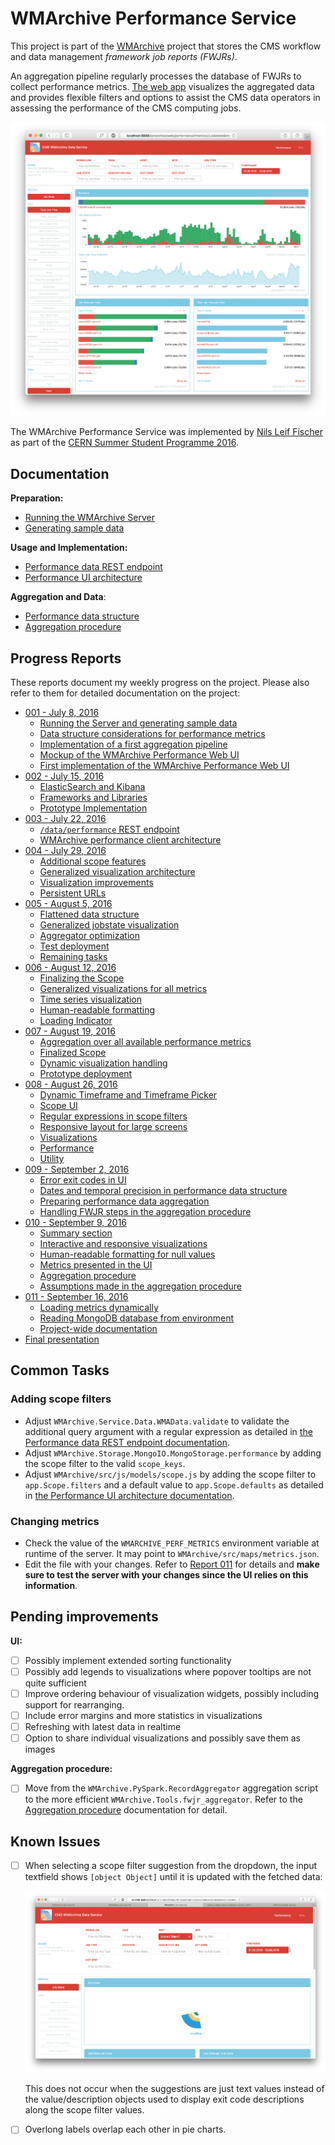 # WMArchive Performance Service

This project is part of the [WMArchive](https://github.com/dmwm/WMArchive) project that stores the CMS workflow and data management _framework job reports (FWJRs)_.

An aggregation pipeline regularly processes the database of FWJRs to collect performance metrics. [The web app](https://cmsweb.cern.ch/wmarchive/web/performance) visualizes the aggregated data and provides flexible filters and options to assist the CMS data operators in assessing the performance of the CMS computing jobs.

![Overview](images/010/overview.png)

The WMArchive Performance Service was implemented by [Nils Leif Fischer](https://github.com/knly/) as part of the [CERN Summer Student Programme 2016](http://hr-dep.web.cern.ch/content/summer-students).

## Documentation

**Preparation:**
- [Running the WMArchive Server](docs/running-wmarchive-server.md)
- [Generating sample data](docs/generating-sample-data.md)

**Usage and Implementation:**
- [Performance data REST endpoint](docs/performance-data-rest-endpoint.md)
- [Performance UI architecture](docs/performance-ui-architecture.md)

**Aggregation and Data**:
- [Performance data structure](docs/performance-data-structure.md)
- [Aggregation procedure](docs/aggregation-procedure.md)

## Progress Reports

These reports document my weekly progress on the project. Please also refer to them for detailed documentation on the project:

- [001 - July 8, 2016](001_2016-07-08.md)
  - [Running the Server and generating sample data](001_2016-07-08.md#running-the-server-and-generating-sample-data)
  - [Data structure considerations for performance metrics](001_2016-07-08.md#data-structure-considerations-for-performance-metrics)
  - [Implementation of a first aggregation pipeline](001_2016-07-08.md#implementation-of-a-first-aggregation-pipeline)
  - [Mockup of the WMArchive Performance Web UI](001_2016-07-08.md#mockup-of-the-wmarchive-performance-web-ui)
  - [First implementation of the WMArchive Performance Web UI](001_2016-07-08.md#first-implementation-of-the-wmarchive-performance-web-ui)
- [002 - July 15, 2016](002_2016-07-15.md)
  - [ElasticSearch and Kibana](002_2016-07-15.md#elasticsearch-and-kibana)
  - [Frameworks and Libraries](002_2016-07-15.md#frameworks-and-libraries)
  - [Prototype Implementation](002_2016-07-15.md#prototype-implementation)
- [003 - July 22, 2016](003_2016-07-22.md)
  - [`/data/performance` REST endpoint](003_2016-07-22.md#dataperformance-rest-endpoint)
  - [WMArchive performance client architecture](003_2016-07-22.md#wmarchive-performance-client-architecture)
- [004 - July 29, 2016](004_2016-07-29.md)
  - [Additional scope features](004_2016-07-29.md#additional-scope-features)
  - [Generalized visualization architecture](004_2016-07-29.md#generalized-visualization-architecture)
  - [Visualization improvements](004_2016-07-29.md#visualization-improvements)
  - [Persistent URLs](004_2016-07-29.md#persistent-urls)
- [005 - August 5, 2016](005_2016-08-05.md)
  - [Flattened data structure](005_2016-08-05.md#flattened-data-structure)
  - [Generalized jobstate visualization](005_2016-08-05.md#generalized-jobstate-visualization)
  - [Aggregator optimization](005_2016-08-05.md#aggregator-optimization)
  - [Test deployment](005_2016-08-05.md#test-deployment)
  - [Remaining tasks](005_2016-08-05.md#remaining-tasks)
- [006 - August 12, 2016](006_2016-08-12.md)
  - [Finalizing the Scope](006_2016-08-12.md#finalizing-the-scope)
  - [Generalized visualizations for all metrics](006_2016-08-12.md#generalized-visualizations-for-all-metrics)
  - [Time series visualization](006_2016-08-12.md#time-series-visualization)
  - [Human-readable formatting](006_2016-08-12.md#human-readable-formatting)
  - [Loading Indicator](006_2016-08-12.md#loading-indicator)
- [007 - August 19, 2016](007_2016-08-19.md)
  - [Aggregation over all available performance metrics](007_2016-08-19.md#aggregation-over-all-available-performance-metrics)
  - [Finalized Scope](007_2016-08-19.md#finalized-scope)
  - [Dynamic visualization handling](007_2016-08-19.md#dynamic-visualization-handling)
  - [Prototype deployment](007_2016-08-19.md#prototype-deployment)
- [008 - August 26, 2016](008_2016-08-26.md)
  - [Dynamic Timeframe and Timeframe Picker](008_2016-08-26.md#dynamic-timeframe-and-timeframe-picker)
  - [Scope UI](008_2016-08-26.md#scope-ui)
  - [Regular expressions in scope filters](008_2016-08-26.md#regular-expressions-in-scope-filters)
  - [Responsive layout for large screens](008_2016-08-26.md#responsive-layout-for-large-screens)
  - [Visualizations](008_2016-08-26.md#visualizations)
  - [Performance](008_2016-08-26.md#performance)
  - [Utility](008_2016-08-26.md#utility)
- [009 - September 2, 2016](009_2016-09-02.md)
  - [Error exit codes in UI](009_2016-09-02.md#error-exit-codes-in-ui)
  - [Dates and temporal precision in performance data structure](009_2016-09-02.md#dates-and-temporal-precision-in-performance-data-structure)
  - [Preparing performance data aggregation](009_2016-09-02.md#preparing-performance-data-aggregation)
  - [Handling FWJR steps in the aggregation procedure](009_2016-09-02.md#handling-fwjr-steps-in-the-aggregation-procedure)
- [010 - September 9, 2016](010_2016-09-09.md)
  - [Summary section](010_2016-09-09.md#summary-section)
  - [Interactive and responsive visualizations](010_2016-09-09.md#interactive-and-responsive-visualizations)
  - [Human-readable formatting for null values](010_2016-09-09.md#human-readable-formatting-for-null-values)
  - [Metrics presented in the UI](010_2016-09-09.md#metrics-presented-in-the-ui)
  - [Aggregation procedure](010_2016-09-09.md#aggregation-procedure)
  - [Assumptions made in the aggregation procedure](010_2016-09-09.md#assumptions-made-in-the-aggregation-procedure)
- [011 - September 16, 2016](011_2016-09-16.md)
  - [Loading metrics dynamically](011_2016-09-16.md#loading-metrics-dynamically)
  - [Reading MongoDB database from environment](011_2016-09-16.md#reading-mongodb-database-from-environment)
  - [Project-wide documentation](011_2016-09-16.md#project-wide-documentation)
- [Final presentation](presentation.pdf)

## Common Tasks

### Adding scope filters

- Adjust `WMArchive.Service.Data.WMAData.validate` to validate the additional query argument with a regular expression as detailed in [the Performance data REST endpoint documentation](docs/performance-data-rest-endpoint.md).
- Adjust `WMArchive.Storage.MongoIO.MongoStorage.performance` by adding the scope filter to the valid `scope_keys`.
- Adjust `WMArchive/src/js/models/scope.js` by adding the scope filter to `app.Scope.filters` and a default value to `app.Scope.defaults` as detailed in [the Performance UI architecture documentation](docs/performance-ui-architecture.md).

### Changing metrics

- Check the value of the `WMARCHIVE_PERF_METRICS` environment variable at runtime of the server. It may point to `WMArchive/src/maps/metrics.json`.
- Edit the file with your changes. Refer to [Report 011](011_2016-09-16.md#loading-metrics-dynamically) for details and **make sure to test the server with your changes since the UI relies on this information**.

## Pending improvements

**UI:**
- [ ] Possibly implement extended sorting functionality
- [ ] Possibly add legends to visualizations where popover tooltips are not quite sufficient
- [ ] Improve ordering behaviour of visualization widgets, possibly including support for rearranging.
- [ ] Include error margins and more statistics in visualizations
- [ ] Refreshing with latest data in realtime
- [ ] Option to share individual visualizations and possibly save them as images

**Aggregation procedure:**
- [ ] Move from the `WMArchive.PySpark.RecordAggregator` aggregation script to the more efficient `WMArchive.Tools.fwjr_aggregator`. Refer to the [Aggregation procedure](docs/aggregation-procedure.md) documentation for detail.

## Known Issues

- [ ] When selecting a scope filter suggestion from the dropdown, the input textfield shows `[object Object]` until it is updated with the fetched data:

  ![Scope filter text issue](images/011/scope-filter-text-issue.png)

  This does not occur when the suggestions are just text values instead of the value/description objects used to display exit code descriptions along the scope filter values.
- [ ] Overlong labels overlap each other in pie charts.
